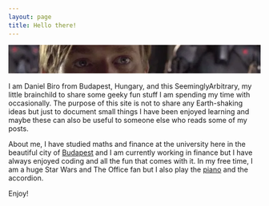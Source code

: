 ```yaml
---
layout: page
title: Hello there!
---
```


![hello_there](/assets/img/hello-there.png "Hello there")

I am Daniel Biro from Budapest, Hungary, and this SeeminglyArbitrary, my little brainchild to share some geeky fun stuff I am spending my time with occasionally. The purpose of this site is not to share any Earth-shaking ideas but just to document small things I have been enjoyed learning and maybe these can also be useful to someone else who reads some of my posts.

About me, I have studied maths and finance at the university here in the beautiful city of [Budapest](https://www.onhisowntrip.com/wp-content/uploads/2020/08/zBudapest-Ticketbar.jpg) and I am currently working in finance but I have always enjoyed coding and all the fun that comes with it. In my free time, I am a huge Star Wars and The Office fan but I also play the [piano](https://www.youtube.com/channel/UCclTjzrxjniVXxce4aD8P1A) and the accordion.

Enjoy!
